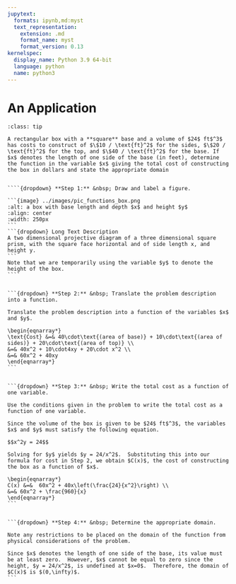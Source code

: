 ```yaml
---
jupytext:
  formats: ipynb,md:myst
  text_representation:
    extension: .md
    format_name: myst
    format_version: 0.13
kernelspec:
  display_name: Python 3.9 64-bit
  language: python
  name: python3
---
```

# An Application
`````{admonition} The cost of construction
:class: tip

A rectangular box with a **square** base and a volume of $24$ ft$^3$ has costs to construct of $\$10 / \text{ft}^2$ for the sides, $\$20 / \text{ft}^2$ for the top, and $\$40 / \text{ft}^2$ for the base. If $x$ denotes the length of one side of the base (in feet), determine the function in the variable $x$ giving the total cost of constructing the box in dollars and state the appropriate domain


````{dropdown} **Step 1:** &nbsp; Draw and label a figure.

```{image} ../images/pic_functions_box.png
:alt: a box with base length and depth $x$ and height $y$
:align: center
:width: 250px
```
```{dropdown} Long Text Description
A two dimensional projective diagram of a three dimensional square prism, with the square face horizontal and of side length x, and height y.
```
Note that we are temporarily using the variable $y$ to denote the height of the box.
````


```{dropdown} **Step 2:** &nbsp; Translate the problem description into a function.

Translate the problem description into a function of the variables $x$ and $y$.

\begin{eqnarray*}
\text{Cost} &=& 40\cdot\text{(area of base)} + 10\cdot\text{(area of sides)} + 20\cdot\text{(area of top)} \\
&=& 40x^2 + 10\cdot4xy + 20\cdot x^2 \\
&=& 60x^2 + 40xy
\end{eqnarray*}
```


```{dropdown} **Step 3:** &nbsp; Write the total cost as a function of one variable.

Use the conditions given in the problem to write the total cost as a function of one variable.

Since the volume of the box is given to be $24$ ft$^3$, the variables $x$ and $y$ must satisfy the following equation.

$$x^2y = 24$$

Solving for $y$ yields $y = 24/x^2$.  Substituting this into our formula for cost in Step 2, we obtain $C(x)$, the cost of constructing the box as a function of $x$.

\begin{eqnarray*}
C(x) &=&  60x^2 + 40x\left(\frac{24}{x^2}\right) \\
&=& 60x^2 + \frac{960}{x} 
\end{eqnarray*}
```


```{dropdown} **Step 4:** &nbsp; Determine the appropriate domain.

Note any restrictions to be placed on the domain of the function from physical considerations of the problem.

Since $x$ denotes the length of one side of the base, its value must be at least zero.  However, $x$ cannot be equal to zero since the height, $y = 24/x^2$, is undefined at $x=0$.  Therefore, the domain of $C(x)$ is $(0,\infty)$.
```
`````